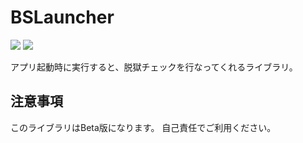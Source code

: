 # BSLauncher
<img src="https://img.shields.io/badge/SPM-v0.0.6-blue.svg?logo=swift" />
<img src="https://img.shields.io/badge/platform-iOS14-lightgrey.svg" />

アプリ起動時に実行すると、脱獄チェックを行なってくれるライブラリ。

## 注意事項
このライブラリはBeta版になります。
自己責任でご利用ください。
